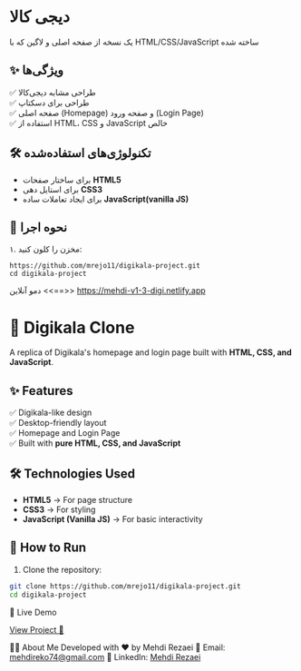 # دیجی کالا
یک نسخه از صفحه اصلی و لاگین که با HTML/CSS/JavaScript ساخته شده

## ✨ ویژگی‌ها
✅ طراحی مشابه دیجی‌کالا  
✅ طراحی برای دسکتاپ  
✅ صفحه اصلی (Homepage) و صفحه ورود (Login Page)  
✅ استفاده از HTML، CSS و JavaScript خالص  

## 🛠️ تکنولوژی‌های استفاده‌شده
- برای ساختار صفحات **HTML5**
- برای استایل دهی **CSS3**
- برای ایجاد تعاملات ساده **JavaScript(vanilla JS)**


  
## 🚀 نحوه اجرا
۱. مخزن را کلون کنید:
```
https://github.com/mrejo11/digikala-project.git
cd digikala-project
```
                                                                                                                                                                                                                                                                            
                                                                                                                                                                                                        

دمو آنلاین <<==>> https://mehdi-v1-3-digi.netlify.app





# 🛒 Digikala Clone  

A replica of Digikala's homepage and login page built with **HTML, CSS, and JavaScript**.  

## ✨ Features  
✅ Digikala-like design  
✅ Desktop-friendly layout  
✅ Homepage and Login Page  
✅ Built with **pure HTML, CSS, and JavaScript**  

## 🛠️ Technologies Used  
- **HTML5** → For page structure  
- **CSS3** → For styling  
- **JavaScript (Vanilla JS)** → For basic interactivity  

## 🚀 How to Run  
1. Clone the repository:  
```sh
git clone https://github.com/mrejo11/digikala-project.git
cd digikala-project
```
🔗 Live Demo

[View Project 🚀](https://mehdi-v1-3-digi.netlify.app)

👨‍💻 About Me
Developed with ❤️ by Mehdi Rezaei
📧 Email: mehdireko74@gmail.com
📌 LinkedIn: [Mehdi Rezaei](https://www.linkedin.com/in/mehdi-rezaei-41304516a)

